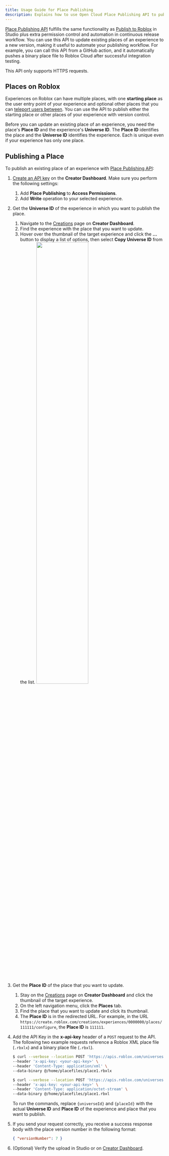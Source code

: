 ```yaml
---
title: Usage Guide for Place Publishing
description: Explains how to use Open Cloud Place Publishing API to publish places programmatically with version control.
---
```


[Place Publishing API](../../reference/cloud/universes-api/v1.json) fulfills the same functionality as [Publish to Roblox](../../production/publishing/publishing-experiences-and-places.md) in Studio plus extra permission control and automation in continuous release workflow. You can use this API to update existing places of an experience to a new version, making it useful to automate your publishing workflow. For example, you can call this API from a GitHub action, and it automatically pushes a binary place file to Roblox Cloud after successful integration testing.

<Alert severity ='info'>
This API only supports HTTPS requests.
</Alert>

## Places on Roblox

Experiences on Roblox can have multiple places, with one **starting place** as the user entry point of your experience and optional other places that you can [teleport users between](../../projects/teleporting.md). You can use the API to publish either the starting place or other places of your experience with version control.

Before you can update an existing place of an experience, you need the place's **Place ID** and the experience's **Universe ID**. The **Place ID** identifies the place and the **Universe ID** identifies the experience. Each is unique even if your experience has only one place.

## Publishing a Place

To publish an existing place of an experience with [Place Publishing API](../../reference/cloud/universes-api/v1.json):

1. [Create an API key](./api-keys.md#creating-an-API-key) on the **Creator Dashboard**. Make sure you perform the following settings:

   1. Add **Place Publishing** to **Access Permissions**.
   1. Add **Write** operation to your selected experience.

1. Get the **Universe ID** of the experience in which you want to publish the place.

   1. Navigate to the [Creations](https://create.roblox.com/creations) page on **Creator Dashboard**.
   1. Find the experience with the place that you want to update.
   1. Hover over the thumbnail of the target experience and click the **...** button to display a list of options, then select **Copy Universe ID** from the list.
      <img src="../../assets/open-cloud/copy-universeid.png" width="60%" />

1. Get the **Place ID** of the place that you want to update.

   1. Stay on the [Creations](https://create.roblox.com/creations) page on **Creator Dashboard** and click the thumbnail of the target experience.
   2. On the left navigation menu, click the **Places** tab.
   3. Find the place that you want to update and click its thumbnail.
   4. The **Place ID** is in the redirected URL. For example, in the URL `https://create.roblox.com/creations/experiences/0000000/places/111111/configure`, the **Place ID** is `111111`.

1. Add the API Key in the **x-api-key** header of a `POST` request to the API. The following two example requests reference a Roblox XML place file (`.rbxlx`) and a binary place file (`.rbxl`).

   ```bash title='XML Place File Request'
   $ curl --verbose --location POST 'https://apis.roblox.com/universes/v1/{universeId}/places/{placeId}/versions?versionType=Published' \
   --header 'x-api-key: <your-api-key>' \
   --header 'Content-Type: application/xml' \
   --data-binary @/home/placefiles/place1.rbxlx
   ```

   ```bash title='Binary Place File Request'
   $ curl --verbose --location POST 'https://apis.roblox.com/universes/v1/{universeId}/places/{placeId}/versions?versionType=Published' \
   --header 'x-api-key: <your-api-key>' \
   --header 'Content-Type: application/octet-stream' \
   --data-binary @/home/placefiles/place1.rbxl
   ```

   To run the commands, replace `{universeId}` and `{placeId}` with the actual **Universe ID** and **Place ID** of the experience and place that you want to publish.

1. If you send your request correctly, you receive a success response body with the place version number in the following format:

   ```json title='Example Response Body'
   { "versionNumber": 7 }
   ```

1. (Optional) Verify the upload in Studio or on [Creator Dashboard](https://create.roblox.com/creations).
